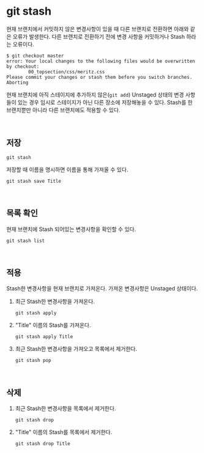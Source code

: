 # git stash

현재 브랜치에서 커밋하지 않은 변경사항이 있을 때 다른 브랜치로 전환하면 아래와 같은 오류가 발생한다. 다른 브랜치로 전환하기 전에 변경 사항을 커밋하거나 Stash 하라는 오류이다.

```
$ git checkout master
error: Your local changes to the following files would be overwritten by checkout:
        00_topsection/css/meritz.css
Please commit your changes or stash them before you switch branches.
Aborting
```

현재 브랜치에 아직 스테이지에 추가하지 않은(`git add`) Unstaged 상태의 변경 사항들이 있는 경우 임시로 스테이지가 아닌 다른 장소에 저장해놓을 수 있다. Stash를 한 브랜치뿐만 아니라 다른 브랜치에도 적용할 수 있다.

&nbsp;
## 저장

```
git stash
```

저장할 때 이름을 명시하면 이름을 통해 가져올 수 있다.

```
git stash save Title
```

&nbsp;
## 목록 확인

현재 브랜치에 Stash 되어있는 변경사항을 확인할 수 있다.

```
git stash list
```

&nbsp;
## 적용

Stash한 변경사항을 현재 브랜치로 가져온다. 가져온 변경사항은 Unstaged 상태이다.

1. 최근 Stash한 변경사항을 가져온다.


    ```
    git stash apply
    ```

2. "Title" 이름의 Stash를 가져온다.

   ```
   git stash apply Title
   ```

3. 최근 Stash한 변경사항을 가져오고 목록에서 제거한다.

   ```
   git stash pop
   ```

&nbsp;
## 삭제

1. 최근 Stash한 변경사항을 목록에서 제거한다.

   ```
   git stash drop
   ```

2. "Title" 이름의 Stash를 목록에서 제거한다.

   ```
   git stash drop Title
   ```